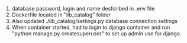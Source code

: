 1. database password, login and name desfcribed in .env file
2. Dockerfile located in "lib_catalog" folder
3. Also updated ./lib_catalog/settings.py database connection settings
4. When container started, had to login to django container and run "python manage.py createsuperuser" to set up admin use for django.
